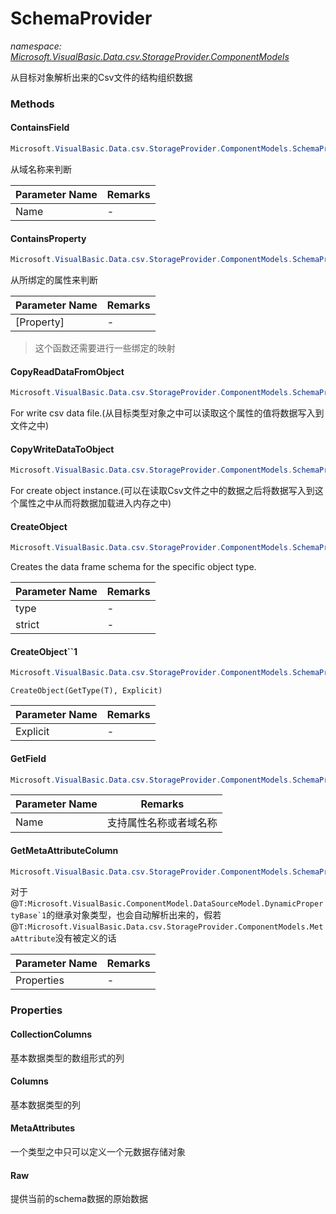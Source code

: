 ﻿# SchemaProvider
_namespace: [Microsoft.VisualBasic.Data.csv.StorageProvider.ComponentModels](./index.md)_

从目标对象解析出来的Csv文件的结构组织数据



### Methods

#### ContainsField
```csharp
Microsoft.VisualBasic.Data.csv.StorageProvider.ComponentModels.SchemaProvider.ContainsField(System.String)
```
从域名称来判断

|Parameter Name|Remarks|
|--------------|-------|
|Name|-|


#### ContainsProperty
```csharp
Microsoft.VisualBasic.Data.csv.StorageProvider.ComponentModels.SchemaProvider.ContainsProperty(System.Reflection.PropertyInfo)
```
从所绑定的属性来判断

|Parameter Name|Remarks|
|--------------|-------|
|[Property]|-|

> 这个函数还需要进行一些绑定的映射

#### CopyReadDataFromObject
```csharp
Microsoft.VisualBasic.Data.csv.StorageProvider.ComponentModels.SchemaProvider.CopyReadDataFromObject
```
For write csv data file.(从目标类型对象之中可以读取这个属性的值将数据写入到文件之中)

#### CopyWriteDataToObject
```csharp
Microsoft.VisualBasic.Data.csv.StorageProvider.ComponentModels.SchemaProvider.CopyWriteDataToObject
```
For create object instance.(可以在读取Csv文件之中的数据之后将数据写入到这个属性之中从而将数据加载进入内存之中)

#### CreateObject
```csharp
Microsoft.VisualBasic.Data.csv.StorageProvider.ComponentModels.SchemaProvider.CreateObject(System.Type,System.Boolean)
```
Creates the data frame schema for the specific object type.

|Parameter Name|Remarks|
|--------------|-------|
|type|-|
|strict|-|


#### CreateObject``1
```csharp
Microsoft.VisualBasic.Data.csv.StorageProvider.ComponentModels.SchemaProvider.CreateObject``1(System.Boolean)
```
``CreateObject(GetType(T), Explicit)``

|Parameter Name|Remarks|
|--------------|-------|
|Explicit|-|


#### GetField
```csharp
Microsoft.VisualBasic.Data.csv.StorageProvider.ComponentModels.SchemaProvider.GetField(System.String)
```


|Parameter Name|Remarks|
|--------------|-------|
|Name|支持属性名称或者域名称|


#### GetMetaAttributeColumn
```csharp
Microsoft.VisualBasic.Data.csv.StorageProvider.ComponentModels.SchemaProvider.GetMetaAttributeColumn(System.Collections.Generic.Dictionary{System.Reflection.PropertyInfo,Microsoft.VisualBasic.Data.csv.StorageProvider.ComponentModels.StorageProvider},System.Boolean)
```
对于@``T:Microsoft.VisualBasic.ComponentModel.DataSourceModel.DynamicPropertyBase`1``的继承对象类型，也会自动解析出来的，假若@``T:Microsoft.VisualBasic.Data.csv.StorageProvider.ComponentModels.MetaAttribute``没有被定义的话

|Parameter Name|Remarks|
|--------------|-------|
|Properties|-|



### Properties

#### CollectionColumns
基本数据类型的数组形式的列
#### Columns
基本数据类型的列
#### MetaAttributes
一个类型之中只可以定义一个元数据存储对象
#### Raw
提供当前的schema数据的原始数据
